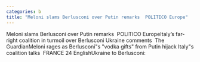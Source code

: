 ```yaml
---
categories: b
title: "Meloni slams Berlusconi over Putin remarks  POLITICO Europe"
---
```

Meloni slams Berlusconi over Putin remarks&nbsp;&nbsp;POLITICO EuropeItaly’s far-right coalition in turmoil over Berlusconi Ukraine comments&nbsp;&nbsp;The GuardianMeloni rages as Berlusconi"s "vodka gifts" from Putin hijack Italy"s coalition talks&nbsp;&nbsp;FRANCE 24 EnglishUkraine to Berlusconi: 